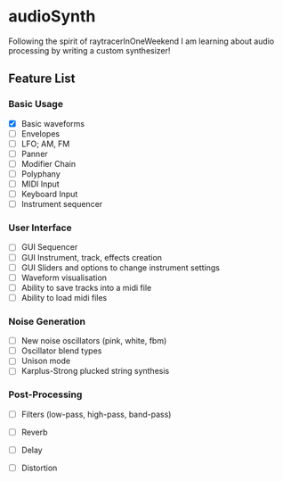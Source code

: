 # audioSynth
Following the spirit of raytracerInOneWeekend I am learning about audio processing by writing a custom synthesizer!

## Feature List 
### Basic Usage
- [x] Basic waveforms
- [ ] Envelopes
- [ ] LFO; AM, FM
- [ ] Panner
- [ ] Modifier Chain
- [ ] Polyphany
- [ ] MIDI Input
- [ ] Keyboard Input
- [ ] Instrument sequencer
### User Interface
- [ ] GUI Sequencer
- [ ] GUI Instrument, track, effects creation
- [ ] GUI Sliders and options to change instrument settings
- [ ] Waveform visualisation
- [ ] Ability to save tracks into a midi file
- [ ] Ability to load midi files
### Noise Generation
- [ ] New noise oscillators (pink, white, fbm)
- [ ] Oscillator blend types
- [ ] Unison mode
- [ ] Karplus-Strong plucked string synthesis
### Post-Processing
- [ ] Filters (low-pass, high-pass, band-pass)
- [ ] Reverb
- [ ] Delay
- [ ] Distortion

